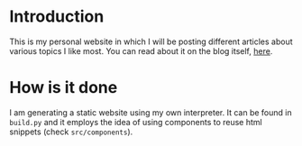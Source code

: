 # Introduction
This is my personal website in which I will be posting different articles about various topics I like most. You can read about it on the blog itself, [here](https://extremq.github.io/view/how-i-built-this-site.html).

# How is it done
I am generating a static website using my own interpreter. It can be found in `build.py` and it employs the idea of using components to reuse html snippets (check `src/components`).